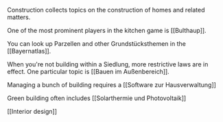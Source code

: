 Construction collects topics on the construction of homes and related matters.

One of the most prominent players in the kitchen game is [[Bulthaup]].

You can look up Parzellen and other Grundstücksthemen in the [[Bayernatlas]].

When you're not building within a Siedlung, more restrictive laws are in effect. One particular topic is [[Bauen im Außenbereich]].

Managing a bunch of building requires a [[Software zur Hausverwaltung]]

Green building often includes [[Solarthermie und Photovoltaik]]

[[Interior design]]